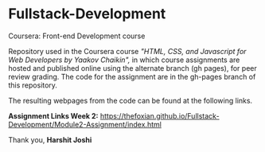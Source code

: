 # Fullstack-Development
Coursera: Front-end Development course

Repository used in the Coursera course _"HTML, CSS, and Javascript for Web Developers by Yaakov Chaikin",_ in which course assignments are hosted and published online using the alternate branch (gh pages), for peer review grading.  The code for the assignment are in the gh-pages branch of this repository. 

The resulting webpages from the code can be found at the following links.  

**Assignment Links Week 2:** https://thefoxian.github.io/Fullstack-Development/Module2-Assignment/index.html 

Thank you, **Harshit Joshi**
